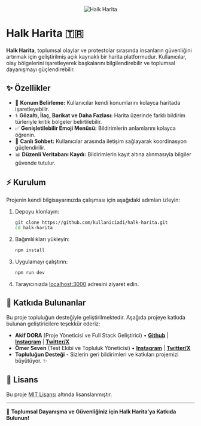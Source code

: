 <p align="center"><img src="https://socialify.git.ci/akifdora/HalkHarita/image?description=1&font=Raleway&forks=1&issues=1&language=1&name=1&owner=1&pulls=1&stargazers=1&theme=Light" alt="Halk Harita"></p>

# Halk Harita 🇹🇷
**Halk Harita**, toplumsal olaylar ve protestolar sırasında insanların güvenliğini artırmak için geliştirilmiş açık kaynaklı bir harita platformudur. Kullanıcılar, olay bölgelerini işaretleyerek başkalarını bilgilendirebilir ve toplumsal dayanışmayı güçlendirebilir.

## ✨ Özellikler
- 📍 **Konum Belirleme:** Kullanıcılar kendi konumlarını kolayca haritada işaretleyebilir.
- ⚕️ **Gözaltı, İlaç, Barikat ve Daha Fazlası:** Harita üzerinde farklı bildirim türleriyle kritik bölgeler belirtilebilir.
- ✅ **Genişletilebilir Emoji Menüsü:** Bildirimlerin anlamlarını kolayca öğrenin.
- 📢 **Canlı Sohbet:** Kullanıcılar arasında iletişim sağlayarak koordinasyon güçlendirilir.
- 📊 **Düzenli Veritabanı Kaydı:** Bildirimlerin kayıt altına alınmasıyla bilgiler güvende tutulur.

## ⚡ Kurulum
Projenin kendi bilgisayarınızda çalışması için aşağıdaki adımları izleyin:

1. Depoyu klonlayın:
   ```bash
   git clone https://github.com/kullaniciadi/halk-harita.git
   cd halk-harita
   ```

2. Bağımlılıkları yükleyin:
   ```bash
   npm install
   ```

3. Uygulamayı çalıştırın:
   ```bash
   npm run dev
   ```

4. Tarayıcınızda [localhost:3000](http://localhost:3000) adresini ziyaret edin.

## 🌟 Katkıda Bulunanlar
Bu proje topluluğun desteğiyle geliştirilmektedir. Aşağıda projeye katkıda bulunan geliştiricilere teşekkür ederiz:

- **Akif DORA** (Proje Yöneticisi ve Full Stack Geliştirici) • **[Github](https://github.com/akifdora)** | **[Instagram](https://instagram.com/akiifdora)** | **[Twitter/X](https://x.com/akifdora)**
- **Ömer Seven** (Test Ekibi ve Topluluk Yöneticisi) • **[Instagram](https://instagram.com/omerfseven)** | **[Twitter/X](https://x.com/omerfseven)**
- **Topluluğun Desteği** - Sizlerin geri bildirimleri ve katkıları projemizi büyütüyor. ✨

## 📄 Lisans
Bu proje [MIT Lisansı](LICENSE) altında lisanslanmıştır.

---

💚 **Toplumsal Dayanışma ve Güvenliğiniz için Halk Harita'ya Katkıda Bulunun!**
